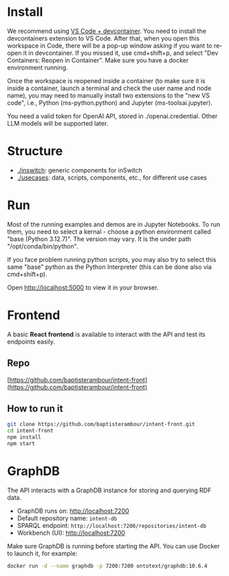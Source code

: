 # Install
We recommend using [VS Code + devcontainer](https://code.visualstudio.com/docs/devcontainers/containers). You need to install the devcontainers extension to VS Code. After that, when you open this workspace in Code, there will be a pop-up window asking if you want to re-open it in devcontainer. If you missed it, use cmd+shift+p, and select 
"Dev Containers: Reopen in Container". Make sure you have a docker environment running. 

Once the workspace is reopened inside a container (to make sure it is inside a container, launch a terminal and check the user name and node name), you may need to manually install two extensions to the "new VS code", i.e., Python (ms-python.python) and Jupyter (ms-toolsai.jupyter).

You need a valid token for OpenAI API, stored in ./openai.credential. Other LLM models will be supported later.

# Structure
- [./inswitch](inswitch/): generic components for inSwitch
- [./usecases](usecases/): data, scripts, components, etc., for different use cases

# Run
Most of the running examples and demos are in Jupyter Notebooks. To run them, you need to select a kernal - choose a python environment called "base (Python 3.12.7)". The version may vary. It is the under path "/opt/conda/bin/python".

If you face problem running python scripts, you may also try to select this same "base" python as the Python Interpreter (this can be done also via cmd+shift+p).

Open [http://localhost:5000](http://localhost:5000) to view it in your browser.

# Frontend

A basic **React frontend** is available to interact with the API and test its endpoints easily.

## Repo

[https://github.com/baptisterambour/intent-front](https://github.com/baptisterambour/intent-front)

## How to run it

```bash
git clone https://github.com/baptisterambour/intent-front.git
cd intent-front
npm install
npm start
```

# GraphDB

The API interacts with a GraphDB instance for storing and querying RDF data.

- GraphDB runs on: [http://localhost:7200](http://localhost:7200)
- Default repository name: `intent-db`
- SPARQL endpoint: `http://localhost:7200/repositories/intent-db`
- Workbench (UI): [http://localhost:7200](http://localhost:7200)

Make sure GraphDB is running before starting the API. You can use Docker to launch it, for example:

```bash
docker run -d --name graphdb -p 7200:7200 ontotext/graphdb:10.6.4
```